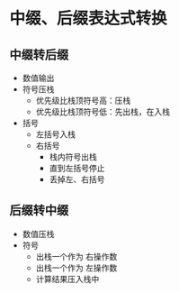 # 中缀、后缀表达式转换

## 中缀转后缀

* 数值输出
* 符号压栈
    * 优先级比栈顶符号高：压栈
    * 优先级比栈顶符号低：先出栈，在入栈
* 括号
    * 左括号入栈
    * 右括号
        * 栈内符号出栈
        * 直到左括号停止
        * 丢掉左、右括号

## 后缀转中缀

* 数值压栈
* 符号
    * 出栈一个作为 右操作数
    * 出栈一个作为 左操作数
    * 计算结果压入栈中
    
